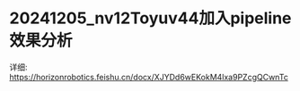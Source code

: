 # 20241205_nv12Toyuv44加入pipeline效果分析
详细: https://horizonrobotics.feishu.cn/docx/XJYDd6wEKokM4lxa9PZcgQCwnTc
